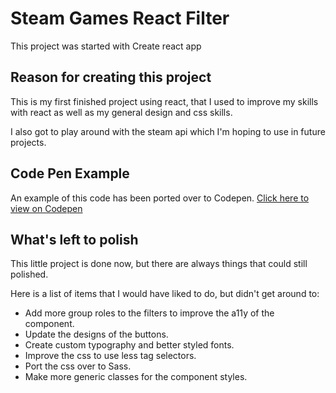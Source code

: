 # Steam Games React Filter

This project was started with Create react app

## Reason for creating this project

This is my first finished project using react, that I used to improve my skills with react as well as my general design and css skills.

I also got to play around with the steam api which I'm hoping to use in future projects.

## Code Pen Example

An example of this code has been ported over to Codepen. [Click here to view on Codepen](https://codepen.io/liammyles/pen/MPYXJq)

## What's left to polish

This little project is done now, but there are always things that could still polished.

Here is a list of items that I would have liked to do, but didn't get around to:

- Add more group roles to the filters to improve the a11y of the component.
- Update the designs of the buttons.
- Create custom typography and better styled fonts.
- Improve the css to use less tag selectors.
- Port the css over to Sass.
- Make more generic classes for the component styles.
